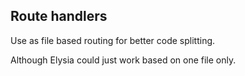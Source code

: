 ## Route handlers

Use as file based routing for better code splitting.

Although Elysia could just work based on one file only.
